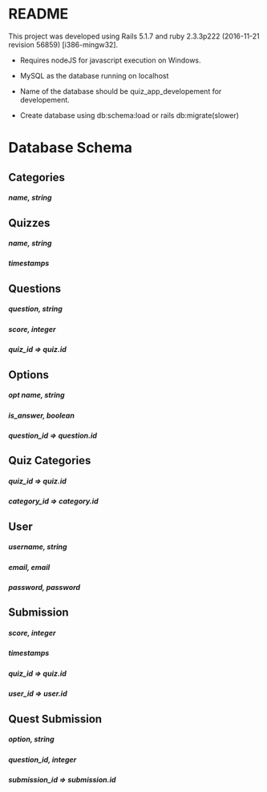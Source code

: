 # README

This project was developed using Rails 5.1.7 and ruby 2.3.3p222 (2016-11-21 revision 56859) [i386-mingw32].

- Requires nodeJS for javascript execution on Windows.
- MySQL as the database running on localhost
- Name of the database should be quiz_app_developement for developement.

- Create database using db:schema:load or rails db:migrate(slower)

# Database Schema

## Categories
##### name, string

## Quizzes
##### name, string
##### timestamps

## Questions
##### question, string
##### score, integer
##### quiz_id => quiz.id

## Options
##### opt name, string
##### is_answer, boolean
##### question_id => question.id

## Quiz Categories
##### quiz_id => quiz.id
##### category_id => category.id

## User
##### username, string
##### email, email
##### password, password

## Submission
##### score, integer
##### timestamps
##### quiz_id => quiz.id
##### user_id => user.id

## Quest Submission
##### option, string
##### question_id, integer
##### submission_id => submission.id
